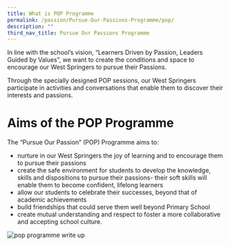 ```yaml
---
title: What is POP Programme
permalink: /passion/Pursue-Our-Passions-Programme/pop/
description: ""
third_nav_title: Pursue Our Passions Programme
---
```

In line with the school’s vision, “Learners Driven by Passion, Leaders Guided by Values”, we want to create the conditions and space to encourage our West Springers to pursue their Passions.

Through the specially designed POP sessions, our West Springers participate in activities and conversations that enable them to discover their interests and passions.


# **Aims of the POP Programme**

The “Pursue Our Passion” (POP) Programme aims to:
*   nurture in our West Springers the joy of learning and to encourage them to pursue their passions
*   create the safe environment for students to develop the knowledge, skills and dispositions to pursue their passions- their soft skills will enable them to become confident, lifelong learners
*   allow our students to celebrate their successes, beyond that of academic achievements
*   build friendships that could serve them well beyond Primary School
*   create mutual understanding and respect to foster a more collaborative and accepting school culture.

![pop programme write up ]()